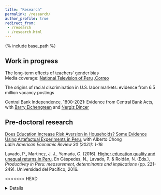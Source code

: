 ```yaml
---
title: "Research"
permalink: /research/
author_profile: true
redirect_from:
 - /research
 - /research.html
---
```


  {% include base_path %}

## Work in progress

The long-term effects of teachers' gender bias <br>
Media coverage: [National Television of Peru](https://www.youtube.com/watch?v=7Ahmv8v4ZYI&t=128s) ,[Correo](https://diariocorreo.pe/peru/universidad-de-berkeley-california-convoca-a-escolares-y-profesores-para-proyecto-internacional-noticia/?fbclid=IwAR39GczNzLDTHVLlIv6tR4rc6FFQd2Rmn_7NNedI1es9iva2ZOVRR-4YFIs)

The origins of racial discrimination in U.S. labor markets: evidence from 6.5 million vacancy postings

Central Bank Independence, 1800-2021: Evidence from Central Bank Acts, with [Barry Eichengreen](https://eml.berkeley.edu/~eichengr/) and [Nergiz Dincer](https://www.tedu.edu.tr/en/nazire-nergiz-dincer)

## Pre-doctoral research
[Does Education Increase Risk Aversion in Households? Some Evidence Using Artefactual Experiments in Peru](https://ojs.latinaer.org/laer/article/view/22), with Alberto Chong <br>
_Latin American Economic Review 30 (2021): 1-19._

Lavado, P., Martinez, J. J., Yamada, G. (2016). [Higher education quality and unequal returns in Peru](http://hdl.handle.net/11354/1495). En Céspedes, N., Lavado, P. & Roldán, N. (Eds.), _Productivity in Peru: measurement, determinants and implications_ (pp. 221-249). Universidad del Pacífico, 2016.

<<<<<<< HEAD

<details>
=======
<!-- <details>
>>>>>>> 480a1a4e9484d61cc471def7b15eeb8f9dc8e565
<summary> A brief summary</summary>
<br>
Insert text.
</details> -->
